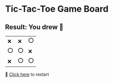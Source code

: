 # Tic-Tac-Toe Game Board
## Result: You drew 🤝
|   |   |   |
|---|---|---|
|❌ |❌ |⭕ |
|⭕ |⭕ |❌ |
|❌ |⭕ |⭕ |

🔄 [Click here](EEEEEEEEE.md) to restart
